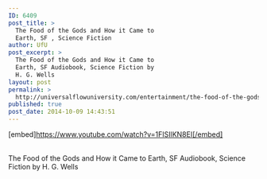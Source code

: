```yaml
---
ID: 6409
post_title: >
  The Food of the Gods and How it Came to
  Earth, SF , Science Fiction
author: UfU
post_excerpt: >
  The Food of the Gods and How it Came to
  Earth, SF Audiobook, Science Fiction by
  H. G. Wells
layout: post
permalink: >
  http://universalflowuniversity.com/entertainment/the-food-of-the-gods-and-how-it-came-to-earth-sf-science-fiction/
published: true
post_date: 2014-10-09 14:43:51
---
```

[embed]https://www.youtube.com/watch?v=1FISIlKN8EI[/embed]</br></br>
<p>The Food of the Gods and How it Came to Earth, SF Audiobook, Science Fiction by H. G. Wells</p>